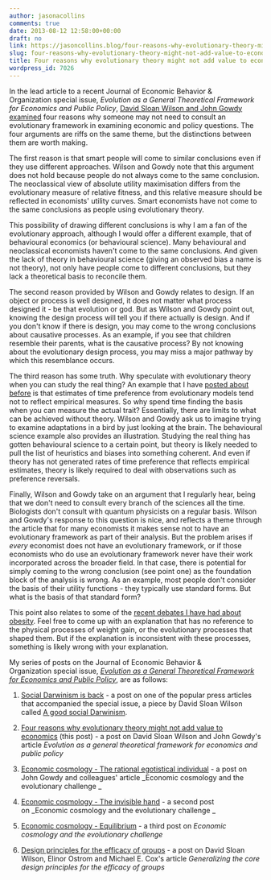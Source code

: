 ```yaml
---
author: jasonacollins
comments: true
date: 2013-08-12 12:58:00+00:00
draft: no
link: https://jasoncollins.blog/four-reasons-why-evolutionary-theory-might-not-add-value-to-economics/
slug: four-reasons-why-evolutionary-theory-might-not-add-value-to-economics
title: Four reasons why evolutionary theory might not add value to economics
wordpress_id: 7026
---
```


In the lead article to a recent Journal of Economic Behavior & Organization special issue, _Evolution as a General Theoretical Framework for Economics and Public Policy_, [David Sloan Wilson and John Gowdy examined](https://doi.org/10.1016/j.jebo.2012.12.008) four reasons why someone may not need to consult an evolutionary framework in examining economic and policy questions. The four arguments are riffs on the same theme, but the distinctions between them are worth making.

The first reason is that smart people will come to similar conclusions even if they use different approaches. Wilson and Gowdy note that this argument does not hold because people do not always come to the same conclusion. The neoclassical view of absolute utility maximisation differs from the evolutionary measure of relative fitness, and this relative measure should be reflected in economists' utility curves. Smart economists have not come to the same conclusions as people using evolutionary theory.

This possibility of drawing different conclusions is why I am a fan of the evolutionary approach, although I would offer a different example, that of behavioural economics (or behavioural science). Many behavioural and neoclassical economists haven't come to the same conclusions. And given the lack of theory in behavioural science (giving an observed bias a name is not theory), not only have people come to different conclusions, but they lack a theoretical basis to reconcile them.

The second reason provided by Wilson and Gowdy relates to design. If an object or process is well designed, it does not matter what process designed it - be that evolution or god. But as Wilson and Gowdy point out, knowing the design process will tell you if there actually is design. And if you don't know if there is design, you may come to the wrong conclusions about causative processes. As an example, if you see that children resemble their parents, what is the causative process? By not knowing about the evolutionary design process, you may miss a major pathway by which this resemblance occurs.

The third reason has some truth. Why speculate with evolutionary theory when you can study the real thing? An example that I have [posted about before](https://jasoncollins.blog/impatience-and-aggregate-risk/) is that estimates of time preference from evolutionary models tend not to reflect empirical measures. So why spend time finding the basis when you can measure the actual trait? Essentially, there are limits to what can be achieved without theory. Wilson and Gowdy ask us to imagine trying to examine adaptations in a bird by just looking at the brain. The behavioural science example also provides an illustration. Studying the real thing has gotten behavioural science to a certain point, but theory is likely needed to pull the list of heuristics and biases into something coherent. And even if theory has not generated rates of time preference that reflects empirical estimates, theory is likely required to deal with observations such as preference reversals.

Finally, Wilson and Gowdy take on an argument that I regularly hear, being that we don't need to consult every branch of the sciences all the time. Biologists don't consult with quantum physicists on a regular basis. Wilson and Gowdy's response to this question is nice, and reflects a theme through the article that for many economists it makes sense not to have an evolutionary framework as part of their analysis. But the problem arises if _every_ economist does not have an evolutionary framework, or if those economists who do use an evolutionary framework never have their work incorporated across the broader field. In that case, there is potential for simply coming to the wrong conclusion (see point one) as the foundation block of the analysis is wrong. As an example, most people don't consider the basis of their utility functions - they typically use standard forms. But what is the basis of that standard form?

This point also relates to some of the [recent debates I have had about obesity](https://jasoncollins.blog/genetics-and-the-increase-in-obesity/). Feel free to come up with an explanation that has no reference to the physical processes of weight gain, or the evolutionary processes that shaped them. But if the explanation is inconsistent with these processes, something is likely wrong with your explanation.

My series of posts on the Journal of Economic Behavior & Organization special issue, [_Evolution as a General Theoretical Framework for Economics and Public Policy_](http://www.sciencedirect.com/science/journal/01672681/90/supp/S), are as follows:



	
  1. [Social Darwinism is back](https://jasoncollins.blog/social-darwinism-is-back/) - a post on one of the popular press articles that accompanied the special issue, a piece by David Sloan Wilson called [A good social Darwinism](http://www.aeonmagazine.com/living-together/how-evolution-can-reform-economics/).

	
  2. [Four reasons why evolutionary theory might not add value to economics](https://jasoncollins.blog/four-reasons-why-evolutionary-theory-might-not-add-value-to-economics/) (this post) - a post on David Sloan Wilson and John Gowdy's article _Evolution as a general theoretical framework for economics and public policy_

	
  3. [Economic cosmology - The rational egotistical individual](https://jasoncollins.blog/economic-cosmology-the-rational-egotistical-individual/) - a post on John Gowdy and colleagues' article _Economic cosmology and the evolutionary challenge _

	
  4. [Economic cosmology - The invisible hand](https://jasoncollins.blog/economic-cosmology-the-invisible-hand/) - a second post on _Economic cosmology and the evolutionary challenge _

	
  5. [Economic cosmology - Equilibrium](https://jasoncollins.blog/economic-cosmology-equilibrium/) - a third post on _Economic cosmology and the evolutionary challenge_

	
  6. [Design principles for the efficacy of groups](https://jasoncollins.blog/design-principles-efficacy-groups/) - a post on David Sloan Wilson, Elinor Ostrom and Michael E. Cox's article _Generalizing the core design principles for the efficacy of groups_


